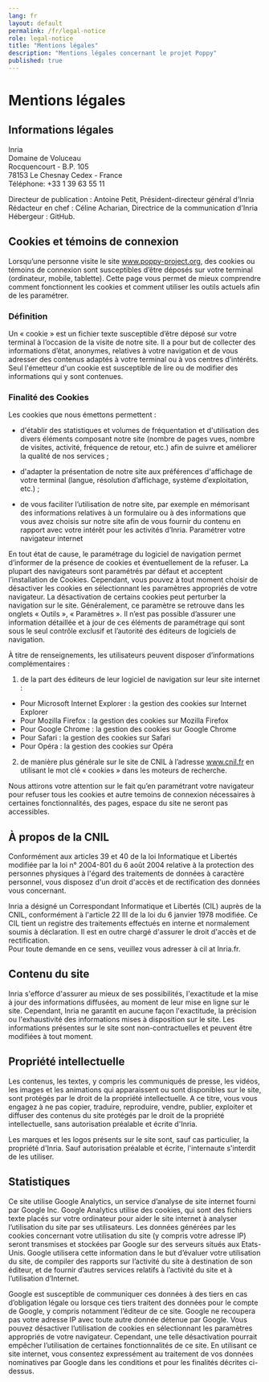 ```yaml
---
lang: fr
layout: default
permalink: /fr/legal-notice
role: legal-notice
title: "Mentions légales"
description: "Mentions légales concernant le projet Poppy"
published: true
---
```


# Mentions légales

## Informations légales

Inria  
Domaine de Voluceau  
Rocquencourt - B.P. 105  
78153 Le Chesnay Cedex - France  
Téléphone: +33 1 39 63 55 11

Directeur de publication : Antoine Petit, Président-directeur général d'Inria  
Rédacteur en chef : Céline Acharian, Directrice de la communication d'Inria  
Hébergeur : GitHub.

## Cookies et témoins de connexion

Lorsqu’une personne visite le site www.poppy-project.org, des cookies ou témoins de connexion sont susceptibles d’être déposés sur votre terminal (ordinateur, mobile, tablette). Cette page vous permet de mieux comprendre comment fonctionnent les cookies et comment utiliser les outils actuels afin de les paramétrer.

### Définition

Un « cookie » est un fichier texte susceptible d’être déposé sur votre terminal à l’occasion de la visite de notre site. Il a pour but de collecter des informations d’état, anonymes, relatives à votre navigation et de vous adresser des contenus adaptés à votre terminal ou à vos centres d’intérêts. Seul l'émetteur d'un cookie est susceptible de lire ou de modifier des informations qui y sont contenues.

### Finalité des Cookies

Les cookies que nous émettons permettent :

- d'établir des statistiques et volumes de fréquentation et d'utilisation des divers éléments composant notre site (nombre de pages vues, nombre de visites, activité, fréquence de retour, etc.)  afin de suivre et améliorer la qualité de nos services ;

- d'adapter la présentation de notre site aux préférences d'affichage de votre terminal (langue, résolution d’affichage, système d’exploitation, etc.) ;

- de vous faciliter l’utilisation de notre site, par exemple en mémorisant des informations relatives à un formulaire ou à des informations que vous avez choisis sur notre site afin de vous fournir du contenu en rapport avec votre intérêt pour les activités d’Inria.
Paramétrer votre navigateur internet

En tout état de cause, le paramétrage du logiciel de navigation permet d’informer de la présence de cookies et éventuellement de la refuser. La plupart des navigateurs sont paramétrés par défaut et acceptent l’installation de Cookies. Cependant, vous pouvez à tout moment choisir de désactiver les cookies en sélectionnant les paramètres appropriés de votre navigateur. La désactivation de certains cookies peut perturber la navigation sur le site.  Généralement, ce paramètre se retrouve dans les onglets « Outils », « Paramètres ». Il n’est pas possible d’assurer une information détaillée et à jour de ces éléments de paramétrage qui sont sous le seul contrôle exclusif et l’autorité des éditeurs de logiciels de navigation.

À titre de renseignements, les utilisateurs peuvent disposer d’informations complémentaires :

1. de la part des éditeurs de leur logiciel de navigation sur leur site internet :

  - Pour Microsoft Internet Explorer : la gestion des cookies sur Internet Explorer
  - Pour Mozilla Firefox : la gestion des cookies sur Mozilla Firefox
  - Pour Google Chrome : la gestion des cookies sur Google Chrome
  - Pour Safari : la gestion des cookies sur Safari
  - Pour Opéra : la gestion des cookies sur Opéra

2. de manière plus générale sur le site de CNIL à l’adresse www.cnil.fr en utilisant le mot clé «  cookies » dans les moteurs de recherche.

Nous attirons votre attention sur le fait qu’en paramétrant votre navigateur pour refuser tous les cookies et autre temoins de connexion nécessaires à certaines fonctionnalités, des pages, espace du site ne seront pas accessibles.

## À propos de la CNIL

Conformément aux articles 39 et 40 de la loi Informatique et Libertés modifiée par la loi n° 2004-801 du 6 août 2004 relative à la protection des personnes physiques à l'égard des traitements de données à caractère personnel, vous disposez d'un droit d'accès et de rectification des données vous concernant.

Inria a désigné un Correspondant Informatique et Libertés (CIL) auprès de la CNIL, conformément à l'article 22 III de la loi du 6 janvier 1978 modifiée. Ce CIL tient un registre des traitements effectués en interne et normalement soumis à déclaration. Il est en outre chargé d'assurer le droit d'accès et de rectification.  
Pour toute demande en ce sens, veuillez vous adresser à cil at Inria.fr.

## Contenu du site

Inria s'efforce d'assurer au mieux de ses possibilités, l'exactitude et la mise à jour des informations diffusées, au moment de leur mise en ligne sur le site. Cependant, Inria ne garantit en aucune façon l'exactitude, la précision ou l'exhaustivité des informations mises à disposition sur le site. Les informations présentes sur le site sont non-contractuelles et peuvent être modifiées à tout moment.

## Propriété intellectuelle

Les contenus, les textes, y compris les communiqués de presse, les vidéos, les images et les animations qui apparaissent ou sont disponibles sur le site, sont protégés par le droit de la propriété intellectuelle. A ce titre, vous vous engagez à ne pas copier, traduire, reproduire, vendre, publier, exploiter et diffuser des contenus du site protégés par le droit de la propriété intellectuelle, sans autorisation préalable et écrite d'Inria.

Les marques et les logos présents sur le site sont, sauf cas particulier, la propriété d'Inria. Sauf autorisation préalable et écrite, l'internaute s'interdit de les utiliser.

## Statistiques

Ce site utilise Google Analytics, un service d’analyse de site internet fourni par Google Inc. Google Analytics utilise des cookies, qui sont des fichiers texte placés sur votre ordinateur pour aider le site internet à analyser l’utilisation du site par ses utilisateurs. Les données générées par les cookies concernant votre utilisation du site (y compris votre adresse IP) seront transmises et stockées par Google sur des serveurs situés aux Etats-Unis. Google utilisera cette information dans le but d’évaluer votre utilisation du site, de compiler des rapports sur l’activité du site à destination de son éditeur, et de fournir d’autres services relatifs à l’activité du site et à l’utilisation d’Internet.

Google est susceptible de communiquer ces données à des tiers en cas d’obligation légale ou lorsque ces tiers traitent des données pour le compte de Google, y compris notamment l’éditeur de ce site. Google ne recoupera pas votre adresse IP avec toute autre donnée détenue par Google. Vous pouvez désactiver l’utilisation de cookies en sélectionnant les paramètres appropriés de votre navigateur. Cependant, une telle désactivation pourrait empêcher l’utilisation de certaines fonctionnalités de ce site. En utilisant ce site internet, vous consentez expressément au traitement de vos données nominatives par Google dans les conditions et pour les finalités décrites ci-dessus.
